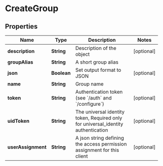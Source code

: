 

# CreateGroup


## Properties

Name | Type | Description | Notes
------------ | ------------- | ------------- | -------------
**description** | **String** | Description of the object |  [optional]
**groupAlias** | **String** | A short group alias | 
**json** | **Boolean** | Set output format to JSON |  [optional]
**name** | **String** | Group name | 
**token** | **String** | Authentication token (see &#x60;/auth&#x60; and &#x60;/configure&#x60;) |  [optional]
**uidToken** | **String** | The universal identity token, Required only for universal_identity authentication |  [optional]
**userAssignment** | **String** | A json string defining the access permission assignment for this client |  [optional]



